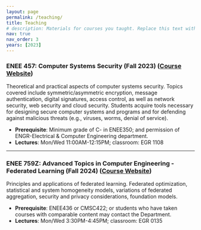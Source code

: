 ```yaml
---
layout: page
permalink: /teaching/
title: Teaching
# description: Materials for courses you taught. Replace this text with your description.
nav: true
nav_order: 3
years: [2023]
---
```


### ENEE 457: Computer Systems Security (Fall 2023) ([Course Website](http://www.ang-li.com/umd-enee457/))
Theoretical and practical aspects of computer systems security. Topics covered include symmetric/asymmetric encryption, message authentication, digital signatures, access control, as well as network security, web security and cloud security. Students acquire tools necessary for designing secure computer systems and programs and for defending against malicious threats (e.g., viruses, worms, denial of service).
- **Prerequisite**: Minimum grade of C- in ENEE350; and permission of ENGR-Electrical & Computer Engineering department.
- **Lectures**: Mon/Wed 11:00AM-12:15PM; classroom: EGR 1108

---
### ENEE 759Z: Advanced Topics in Computer Engineering - Federated Learning (Fall 2024) ([Course Website](http://www.ang-li.com/umd-enee759z/))
Principles and applications of federated learning. Federated optimization, statistical and system homogeneity models, variations of federated aggregation, security and privacy considerations, foundation models.
- **Prerequisite**: ENEE436 or CMSC422; or students who have taken courses with comparable content may contact the Department.
- **Lectures**: Mon/Wed 3:30PM-4:45PM; classroom: EGR 0135